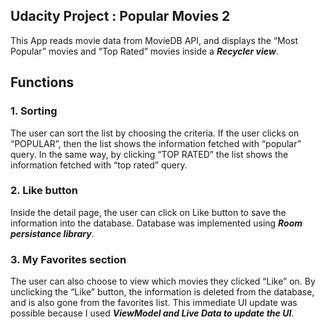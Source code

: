 <h2 id="udacity-project--popular-movies-2">Udacity Project : Popular Movies 2</h2>
<p>This App reads movie data from MovieDB API, and displays the “Most Popular” movies and “Top Rated” movies inside a <em><strong>Recycler view</strong></em>.</p>
<h2 id="functions">Functions</h2>
<h3 id="sorting">1. Sorting</h3>
<p>The user can sort the list by choosing the criteria. If the user clicks on “POPULAR”, then the list shows the information fetched with “popular” query. In the same way, by clicking “TOP RATED” the list shows the information fetched with “top rated” query.</p>
<h3 id="like-button">2. Like button</h3>
<p>Inside the detail page, the user can click on Like button to save the information into the database. Database was implemented using <em><strong>Room persistance library</strong></em>.</p>
<h3 id="my-favorites-section">3. My Favorites section</h3>
<p>The user can also choose to view which movies they clicked “Like” on. By unclicking the “Like” button, the information is deleted from the database, and is also gone from the favorites list. This immediate UI update was possible because I used <em><strong>ViewModel and Live Data to update the UI</strong></em>.</p>


